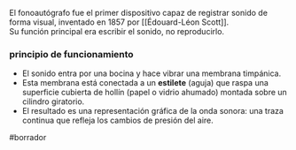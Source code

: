 
El fonoautógrafo fue el primer dispositivo capaz de registrar sonido de forma visual, inventado en 1857 por [[Édouard-Léon Scott]].  
Su función principal era escribir el sonido, no reproducirlo.  


### principio de funcionamiento

* El sonido entra por una bocina y hace vibrar una membrana timpánica.
* Esta membrana está conectada a un **estilete** (aguja) que raspa una superficie cubierta de hollín (papel o vidrio ahumado) montada sobre un cilindro giratorio.
* El resultado es una representación gráfica de la onda sonora: una traza continua que refleja los cambios de presión del aire.




#borrador 




